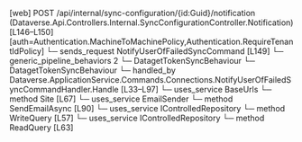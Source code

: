 [web] POST /api/internal/sync-configuration/{id:Guid}/notification  (Dataverse.Api.Controllers.Internal.SyncConfigurationController.Notification)  [L146–L150] [auth=Authentication.MachineToMachinePolicy,Authentication.RequireTenantIdPolicy]
  └─ sends_request NotifyUserOfFailedSyncCommand [L149]
    └─ generic_pipeline_behaviors 2
      └─ DatagetTokenSyncBehaviour
      └─ DatagetTokenSyncBehaviour
    └─ handled_by Dataverse.ApplicationService.Commands.Connections.NotifyUserOfFailedSyncCommandHandler.Handle [L33–L97]
      └─ uses_service BaseUrls
        └─ method Site [L67]
      └─ uses_service EmailSender
        └─ method SendEmailAsync [L90]
      └─ uses_service IControlledRepository<SyncConfiguration>
        └─ method WriteQuery [L57]
      └─ uses_service IControlledRepository<User>
        └─ method ReadQuery [L63]

